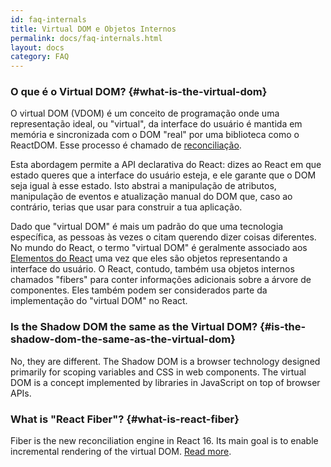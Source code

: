 ```yaml
---
id: faq-internals
title: Virtual DOM e Objetos Internos
permalink: docs/faq-internals.html
layout: docs
category: FAQ
---
```


### O que é o Virtual DOM? {#what-is-the-virtual-dom}

O virtual DOM (VDOM) é um conceito de programação onde uma representação ideal, ou "virtual", da interface do usuário é mantida em memória e sincronizada com o DOM "real" por uma biblioteca como o ReactDOM. Esse processo é chamado de [reconciliação](/docs/reconciliation.html).

Esta abordagem permite a API declarativa do React: dizes ao React em que estado queres que a interface do usuário esteja, e ele garante que o DOM seja igual à esse estado. Isto abstrai a manipulação de atributos, manipulação de eventos e atualização manual do DOM que, caso ao contrário, terias que usar para construir a tua aplicação.

Dado que "virtual DOM" é mais um padrão do que uma tecnologia específica, as pessoas às vezes o citam querendo dizer coisas diferentes. No mundo do React, o termo "virtual DOM" é geralmente associado aos [Elementos do React](/docs/rendering-elements.html) uma vez que eles são objetos representando a interface do usuário. O React, contudo, também usa objetos internos chamados "fibers" para conter informações adicionais sobre a árvore de componentes. Eles também podem ser considerados parte da implementação do "virtual DOM" no React.

### Is the Shadow DOM the same as the Virtual DOM? {#is-the-shadow-dom-the-same-as-the-virtual-dom}

No, they are different. The Shadow DOM is a browser technology designed primarily for scoping variables and CSS in web components. The virtual DOM is a concept implemented by libraries in JavaScript on top of browser APIs.

### What is "React Fiber"? {#what-is-react-fiber}

Fiber is the new reconciliation engine in React 16. Its main goal is to enable incremental rendering of the virtual DOM. [Read more](https://github.com/acdlite/react-fiber-architecture).
